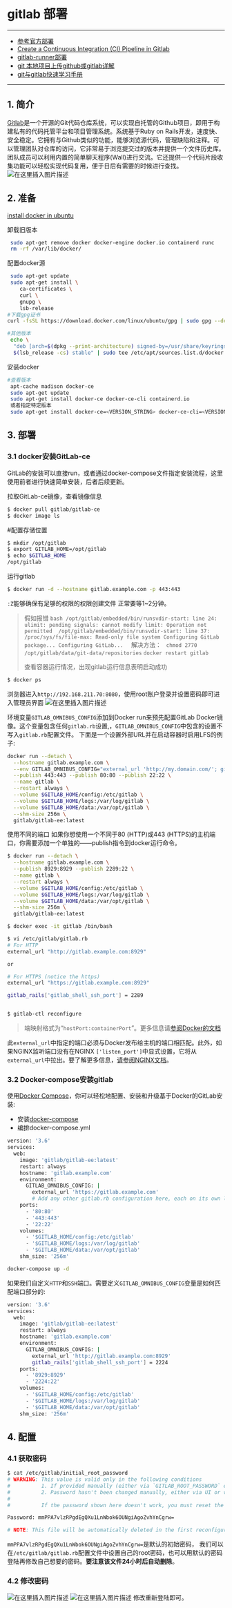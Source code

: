 # gitlab 部署

---

 - [参考官方部署](https://docs.gitlab.com/ee/install/docker.html)
 - [Create a Continuous Integration (CI) Pipeline in Gitlab](https://blog.csdn.net/xixihahalelehehe/article/details/121941628?spm=1001.2014.3001.5501)
 - [gitlab-runner部署](https://blog.csdn.net/xixihahalelehehe/article/details/107755143?ops_request_misc=%257B%2522request%255Fid%2522%253A%2522164005071616780261915680%2522%252C%2522scm%2522%253A%252220140713.130102334.pc%255Fblog.%2522%257D&request_id=164005071616780261915680&biz_id=0&utm_medium=distribute.pc_search_result.none-task-blog-2~blog~first_rank_v2~rank_v29-4-107755143.pc_v2_rank_blog_default&utm_term=gitlab&spm=1018.2226.3001.4450)
 - [git 本地项目上传github或gitlab详解](https://blog.csdn.net/xixihahalelehehe/article/details/105240194?ops_request_misc=%257B%2522request%255Fid%2522%253A%2522164005071616780261915680%2522%252C%2522scm%2522%253A%252220140713.130102334.pc%255Fblog.%2522%257D&request_id=164005071616780261915680&biz_id=0&utm_medium=distribute.pc_search_result.none-task-blog-2~blog~first_rank_v2~rank_v29-2-105240194.pc_v2_rank_blog_default&utm_term=gitlab&spm=1018.2226.3001.4450)
 - [git与gitlab快速学习手册](https://ghostwritten.blog.csdn.net/article/details/121107739)

---

## 1. 简介
[Gitlab](https://about.gitlab.com/)是一个开源的Git代码仓库系统，可以实现自托管的Github项目，即用于构建私有的代码托管平台和项目管理系统。系统基于Ruby on Rails开发，速度快、安全稳定。它拥有与Github类似的功能，能够浏览源代码，管理缺陷和注释。可以管理团队对仓库的访问，它非常易于浏览提交过的版本并提供一个文件历史库。团队成员可以利用内置的简单聊天程序(Wall)进行交流。它还提供一个代码片段收集功能可以轻松实现代码复用，便于日后有需要的时候进行查找。
![在这里插入图片描述](https://img-blog.csdnimg.cn/f25bc959c1d144a199a5f55ce6263385.png?)





## 2. 准备
[install docker in ubuntu](https://docs.docker.com/engine/install/ubuntu/) 

卸载旧版本

```bash
 sudo apt-get remove docker docker-engine docker.io containerd runc
 rm -rf /var/lib/docker/
```
配置docker源

```bash
 sudo apt-get update
 sudo apt-get install \
    ca-certificates \
    curl \
    gnupg \
    lsb-release
#下载gpg证书
curl -fsSL https://download.docker.com/linux/ubuntu/gpg | sudo gpg --dearmor -o /usr/share/keyrings/docker-archive-keyring.gpg

#其他版本
 echo \
  "deb [arch=$(dpkg --print-architecture) signed-by=/usr/share/keyrings/docker-archive-keyring.gpg] https://download.docker.com/linux/ubuntu \
  $(lsb_release -cs) stable" | sudo tee /etc/apt/sources.list.d/docker.list > /dev/null
```
安装docker

```bash
#查看版本
 apt-cache madison docker-ce
 sudo apt-get update
 sudo apt-get install docker-ce docker-ce-cli containerd.io
 或者指定特定版本
 sudo apt-get install docker-ce=<VERSION_STRING> docker-ce-cli=<VERSION_STRING> containerd.io
```
##   3. 部署
### 3.1 docker安装GitLab-ce
GitLab的安装可以直接run，或者通过docker-compose文件指定安装流程，这里使用前者进行快速简单安装，后者后续更新。

拉取GitLab-ce镜像，查看镜像信息

```bash
$ docker pull gitlab/gitlab-ce
$ docker image ls
```

#配置存储位置

```bash
$ mkdir /opt/gitlab
$ export GITLAB_HOME=/opt/gitlab
$ echo $GITLAB_HOME
/opt/gitlab
```
运行gitlab

```bash
$ docker run -d --hostname gitlab.example.com -p 443:443                 -p 80:80 -p 22:22 --name gitlab --restart always -v $GITLAB_HOME/config:/etc/gitlab:Z -v $GITLAB_HOME/logs:/var/log/gitlab:Z -v $GITLAB_HOME/data:/var/opt/gitlab:Z --shm-size 256m gitlab/gitlab-ce:latest                 
```
`:Z`能够确保有足够的权限的权限创建文件
正常要等1~2分钟。

> 假如报错 ```bash /opt/gitlab/embedded/bin/runsvdir-start: line 24: ulimit:
> pending signals: cannot modify limit: Operation not permitted 
> /opt/gitlab/embedded/bin/runsvdir-start: line 37:
> /proc/sys/fs/file-max: Read-only file system Configuring GitLab
> package... Configuring GitLab...  ```
> 解决方法：
> ` chmod 2770 /opt/gitlab/data/git-data/repositories` 
> `docker restart gitlab` 
> 
> 查看容器运行情况，出现gitlab运行信息表明启动成功

```bash
$ docker ps
```

浏览器进入`http://192.168.211.70:8080`，使用root账户登录并设置密码即可进入管理员界面
![在这里插入图片描述](https://img-blog.csdnimg.cn/6f147f63b1574e67a4b3b472ffbd1329.png?shadow_50,text_Q1NETiBAZ2hvc3R3cml0dGVu,size_20,color_FFFFFF,t_70,g_se,x_16)

环境变量`GITLAB_OMNIBUS_CONFIG`添加到Docker run来预先配置GitLab Docker镜像。这个变量包含任何`gitlab.rb`设置,，`GITLAB_OMNIBUS_CONFIG`中包含的设置不写入`gitlab.rb`配置文件。
下面是一个设置外部URL并在启动容器时启用LFS的例子:

```bash
docker run --detach \
  --hostname gitlab.example.com \
  --env GITLAB_OMNIBUS_CONFIG="external_url 'http://my.domain.com/'; gitlab_rails['lfs_enabled'] = true;" \
  --publish 443:443 --publish 80:80 --publish 22:22 \
  --name gitlab \
  --restart always \
  --volume $GITLAB_HOME/config:/etc/gitlab \
  --volume $GITLAB_HOME/logs:/var/log/gitlab \
  --volume $GITLAB_HOME/data:/var/opt/gitlab \
  --shm-size 256m \
  gitlab/gitlab-ee:latest
```

使用不同的端口
如果你想使用一个不同于80 (HTTP)或443 (HTTPS)的主机端口，你需要添加一个单独的——publish指令到docker运行命令。

```bash
$ docker run --detach \
  --hostname gitlab.example.com \
  --publish 8929:8929 --publish 2289:22 \
  --name gitlab \
  --restart always \
  --volume $GITLAB_HOME/config:/etc/gitlab \
  --volume $GITLAB_HOME/logs:/var/log/gitlab \
  --volume $GITLAB_HOME/data:/var/opt/gitlab \
  --shm-size 256m \
  gitlab/gitlab-ee:latest

$ docker exec -it gitlab /bin/bash

$ vi /etc/gitlab/gitlab.rb
# For HTTP
external_url "http://gitlab.example.com:8929"

or

# For HTTPS (notice the https)
external_url "https://gitlab.example.com:8929"

gitlab_rails['gitlab_shell_ssh_port'] = 2289


$ gitlab-ctl reconfigure
```

> 端映射格式为“`hostPort:containerPort`”。更多信息请[参阅Docker的文档](https://docs.docker.com/engine/reference/run/#/expose-incoming-ports)

此`external_url`中指定的端口必须与Docker发布给主机的端口相匹配。此外，如果NGINX监听端口没有在NGINX `['listen_port']`中显式设置，它将从`external_url`中拉出。要了解更多信息，[请参阅NGINX文档](https://docs.gitlab.com/omnibus/settings/nginx.html)。

###  3.2 Docker-compose安装gitlab
使用[Docker Compose](https://docs.docker.com/compose/)，你可以轻松地配置、安装和升级基于Docker的GitLab安装:

 - 安装[docker-compose](https://docs.docker.com/compose/install/)
 - 编排docker-compose.yml

```bash
version: '3.6'
services:
  web:
    image: 'gitlab/gitlab-ee:latest'
    restart: always
    hostname: 'gitlab.example.com'
    environment:
      GITLAB_OMNIBUS_CONFIG: |
        external_url 'https://gitlab.example.com'
        # Add any other gitlab.rb configuration here, each on its own line
    ports:
      - '80:80'
      - '443:443'
      - '22:22'
    volumes:
      - '$GITLAB_HOME/config:/etc/gitlab'
      - '$GITLAB_HOME/logs:/var/log/gitlab'
      - '$GITLAB_HOME/data:/var/opt/gitlab'
    shm_size: '256m'
```

```bash
docker-compose up -d
```
如果我们自定义`HTTP`和`SSH`端口。需要定义`GITLAB_OMNIBUS_CONFIG`变量是如何匹配端口部分的:

```bash
version: '3.6'
services:
  web:
    image: 'gitlab/gitlab-ee:latest'
    restart: always
    hostname: 'gitlab.example.com'
    environment:
      GITLAB_OMNIBUS_CONFIG: |
        external_url 'http://gitlab.example.com:8929'
        gitlab_rails['gitlab_shell_ssh_port'] = 2224
    ports:
      - '8929:8929'
      - '2224:22'
    volumes:
      - '$GITLAB_HOME/config:/etc/gitlab'
      - '$GITLAB_HOME/logs:/var/log/gitlab'
      - '$GITLAB_HOME/data:/var/opt/gitlab'
    shm_size: '256m'
```




## 4. 配置
### 4.1 获取密码

```bash
$ cat /etc/gitlab/initial_root_password 
# WARNING: This value is valid only in the following conditions
#          1. If provided manually (either via `GITLAB_ROOT_PASSWORD` environment variable or via `gitlab_rails['initial_root_password']` setting in `gitlab.rb`, it was provided before database was seeded for the first time (usually, the first reconfigure run).
#          2. Password hasn't been changed manually, either via UI or via command line.
#
#          If the password shown here doesn't work, you must reset the admin password following https://docs.gitlab.com/ee/security/reset_user_password.html#reset-your-root-password.

Password: mmPPA7vlzRPgdEgQXu1LnWbok6OUNgiAgoZvhYnCgrw=

# NOTE: This file will be automatically deleted in the first reconfigure run after 24 hours.
```
`mmPPA7vlzRPgdEgQXu1LnWbok6OUNgiAgoZvhYnCgrw=`是默认的初始密码，
我们可以在`/etc/gitlab/gitlab.rb`配置文件中设置自己的root密码，也可以用默认的密码登陆再修改自己想要的密码。**要注意该文件24小时后自动删除**。


### 4.2 修改密码
![在这里插入图片描述](https://img-blog.csdnimg.cn/cfc035ff0011484e9ed966f428708659.png?shadow_50,text_Q1NETiBAZ2hvc3R3cml0dGVu,size_14,color_FFFFFF,t_70,g_se,x_16)
![在这里插入图片描述](https://img-blog.csdnimg.cn/d75d95a641b94b78a27be45cc1f8ec6d.png?shadow_50,text_Q1NETiBAZ2hvc3R3cml0dGVu,size_20,color_FFFFFF,t_70,g_se,x_16)
修改重新登陆即可。






